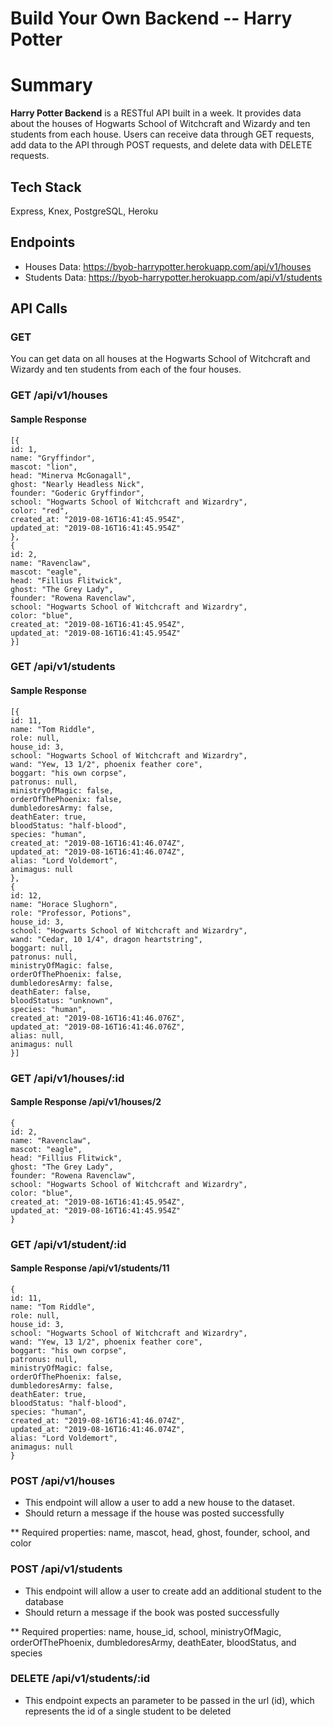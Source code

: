 # Build Your Own Backend -- Harry Potter

# Summary

**Harry Potter Backend** is a RESTful API built in a week. It provides data about the houses of Hogwarts School of Witchcraft and Wizardy and ten students from each house. Users can receive data through GET requests, add data to the API through POST requests, and delete data with DELETE requests.

## Tech Stack

Express, Knex, PostgreSQL, Heroku

## Endpoints

* Houses Data: https://byob-harrypotter.herokuapp.com/api/v1/houses
* Students Data: https://byob-harrypotter.herokuapp.com/api/v1/students

## API Calls

### GET

You can get data on all houses at the Hogwarts School of Witchcraft and Wizardy and ten students from each of the four houses.

### GET /api/v1/houses

#### Sample Response

```
[{
id: 1,
name: "Gryffindor",
mascot: "lion",
head: "Minerva McGonagall",
ghost: "Nearly Headless Nick",
founder: "Goderic Gryffindor",
school: "Hogwarts School of Witchcraft and Wizardry",
color: "red",
created_at: "2019-08-16T16:41:45.954Z",
updated_at: "2019-08-16T16:41:45.954Z"
},
{
id: 2,
name: "Ravenclaw",
mascot: "eagle",
head: "Fillius Flitwick",
ghost: "The Grey Lady",
founder: "Rowena Ravenclaw",
school: "Hogwarts School of Witchcraft and Wizardry",
color: "blue",
created_at: "2019-08-16T16:41:45.954Z",
updated_at: "2019-08-16T16:41:45.954Z"
}]
```

### GET /api/v1/students

#### Sample Response

```
[{
id: 11,
name: "Tom Riddle",
role: null,
house_id: 3,
school: "Hogwarts School of Witchcraft and Wizardry",
wand: "Yew, 13 1/2", phoenix feather core",
boggart: "his own corpse",
patronus: null,
ministryOfMagic: false,
orderOfThePhoenix: false,
dumbledoresArmy: false,
deathEater: true,
bloodStatus: "half-blood",
species: "human",
created_at: "2019-08-16T16:41:46.074Z",
updated_at: "2019-08-16T16:41:46.074Z",
alias: "Lord Voldemort",
animagus: null
},
{
id: 12,
name: "Horace Slughorn",
role: "Professor, Potions",
house_id: 3,
school: "Hogwarts School of Witchcraft and Wizardry",
wand: "Cedar, 10 1/4", dragon heartstring",
boggart: null,
patronus: null,
ministryOfMagic: false,
orderOfThePhoenix: false,
dumbledoresArmy: false,
deathEater: false,
bloodStatus: "unknown",
species: "human",
created_at: "2019-08-16T16:41:46.076Z",
updated_at: "2019-08-16T16:41:46.076Z",
alias: null,
animagus: null
}]
```

### GET /api/v1/houses/:id

#### Sample Response /api/v1/houses/2

```
{
id: 2,
name: "Ravenclaw",
mascot: "eagle",
head: "Fillius Flitwick",
ghost: "The Grey Lady",
founder: "Rowena Ravenclaw",
school: "Hogwarts School of Witchcraft and Wizardry",
color: "blue",
created_at: "2019-08-16T16:41:45.954Z",
updated_at: "2019-08-16T16:41:45.954Z"
}
```

### GET /api/v1/student/:id

#### Sample Response /api/v1/students/11

```
{
id: 11,
name: "Tom Riddle",
role: null,
house_id: 3,
school: "Hogwarts School of Witchcraft and Wizardry",
wand: "Yew, 13 1/2", phoenix feather core",
boggart: "his own corpse",
patronus: null,
ministryOfMagic: false,
orderOfThePhoenix: false,
dumbledoresArmy: false,
deathEater: true,
bloodStatus: "half-blood",
species: "human",
created_at: "2019-08-16T16:41:46.074Z",
updated_at: "2019-08-16T16:41:46.074Z",
alias: "Lord Voldemort",
animagus: null
}
```


### POST /api/v1/houses
- This endpoint will allow a user to add a new house to the dataset.
- Should return a message if the house was posted successfully

** Required properties: name, mascot, head, ghost, founder, school, and color

### POST /api/v1/students
- This endpoint will allow a user to create add an additional student to the database
- Should return a message if the book was posted successfully

** Required properties: name, house_id, school, ministryOfMagic, orderOfThePhoenix, dumbledoresArmy, deathEater, bloodStatus, and species


### DELETE /api/v1/students/:id
- This endpoint expects an parameter to be passed in the url (id), which represents the id of a single student to be deleted
